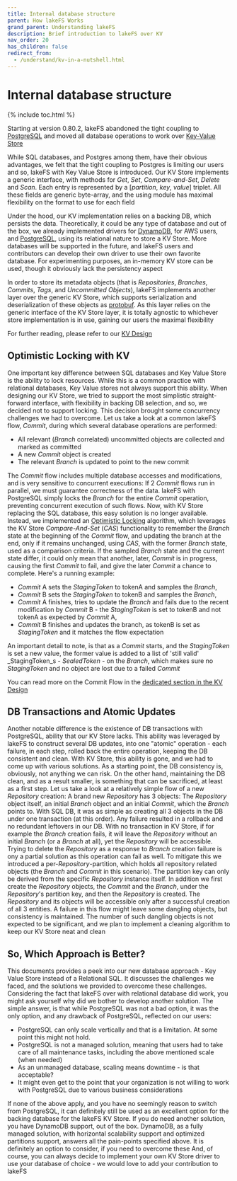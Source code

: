 ```yaml
---
title: Internal database structure
parent: How lakeFS Works
grand_parent: Understanding lakeFS
description: Brief introduction to lakeFS over KV
nav_order: 20
has_children: false
redirect_from:
  - /understand/kv-in-a-nutshell.html
---
```

# Internal database structure

{% include toc.html %}

Starting at version 0.80.2, lakeFS abandoned the tight coupling to [PostgreSQL](https://en.wikipedia.org/wiki/PostgreSQL) and moved all database operations to work over [Key-Value Store](https://en.wikipedia.org/wiki/Key%E2%80%93value_database)

While SQL databases, and Postgres among them, have their obvious advantages, we felt that the tight coupling to Postgres is limiting our users and so, lakeFS with Key Value Store is introduced.
Our KV Store implements a generic interface, with methods for _Get_, _Set_, _Compare-and-Set_, _Delete_ and _Scan_. Each entry is represented by a [_partition_, _key_, _value_] triplet. All these fields are generic byte-array, and the using module has maximal flexibility on the format to use for each field

Under the hood, our KV implementation relies on a backing DB, which persists the data. Theoretically, it could be any type of database and out of the box, we already implemented drivers for [DynamoDB](https://en.wikipedia.org/wiki/Amazon_DynamoDB), for AWS users, and [PostgreSQL](https://en.wikipedia.org/wiki/PostgreSQL), using its relational nature to store a KV Store. More databases will be supported in the future, and lakeFS users and contributors can develop their own driver to use their own favorite database. For experimenting purposes, an in-memory KV store can be used, though it obviously lack the persistency aspect

In order to store its metadata objects (that is _Repositories_, _Branches_, _Commits_, _Tags_, and _Uncommitted Objects_), lakeFS implements another layer over the generic KV Store, which supports serialization and deserialization of these objects as [protobuf](https://en.wikipedia.org/wiki/Protocol_Buffers). As this layer relies on the generic interface of the KV Store layer, it is totally agnostic to whichever store implementation is in use, gaining our users the maximal flexibility

For further reading, please refer to our [KV Design](https://github.com/treeverse/lakeFS/blob/master/design/accepted/metadata_kv/index.md)

## Optimistic Locking with KV

One important key difference between SQL databases and Key Value Store is the ability to lock resources. While this is a common practice with relational databases, Key Value stores not always support this ability. When designing our KV Store, we tried to support the most simplistic straight-forward interface, with flexibility in backing DB selection, and so, we decided not to support locking. This decision brought some concurrency challenges we had to overcome. Let us take a look at a common lakeFS flow, _Commit_, during which several database operations are performed:
* All relevant (_Branch_ correlated) uncommitted objects are collected and marked as committed 
* A new _Commit_ object is created
* The relevant _Branch_ is updated to point to the new commit

The _Commit_ flow includes multiple database accesses and modifications, and is very sensitive to concurrent executions: If 2 _Commit_ flows run in parallel, we must guarantee correctness of the data. lakeFS with PostgreSQL simply locks the _Branch_ for the entire _Commit_ operation, preventing concurrent execution of such flows.
Now, with KV Store replacing the SQL database, this easy solution is no longer available. Instead, we implemented an [Optimistic Locking](https://en.wikipedia.org/wiki/Optimistic_concurrency_control) algorithm, which leverages the KV Store _Compare-And-Set_ (_CAS_) functionality to remember the _Branch_ state at the beginning of the _Commit_ flow, and updating the branch at the end, only if it remains unchanged, using _CAS_, with the former _Branch_ state, used as a comparison criteria. If the sampled _Branch_ state and the current state differ, it could only mean that another, later, _Commit_ is in progress, causing the first _Commit_ to fail, and give the later _Commit_ a chance to complete.
Here's a running example:
  * _Commit_ A sets the _StagingToken_ to tokenA and samples the _Branch_,
  * _Commit_ B sets the _StagingToken_ to tokenB and samples the _Branch_,
  * _Commit_ A finishes, tries to update the _Branch_ and fails due to the recent modification by _Commit_ B - the _StagingToken_ is set to tokenB and not tokenA as expected by _Commit_ A,
  * _Commit_ B finishes and updates the branch, as tokenB is set as _StagingToken_ and it matches the flow expectation

An important detail to note, is that as a _Commit_ starts, and the _StagingToken_ is set a new value, the former value is added to a list of 'still valid' _StagingToken_s - _SealedToken_ - on the _Branch_, which makes sure no _StagingToken_ and no object are lost due to a failed _Commit_

You can read more on the Commit Flow in the [dedicated section in the KV Design](https://github.com/treeverse/lakeFS/blob/master/design/accepted/metadata_kv/index.md#graveler-metadata---branches-and-staged-writes)

## DB Transactions and Atomic Updates

Another notable difference is the existence of DB transactions with PostgreSQL, ability that our KV Store lacks. This ability was leveraged by lakeFS to construct several DB updates, into one "atomic" operation - each failure, in each step, rolled back the entire operation, keeping the DB consistent and clean.
With KV Store, this ability is gone, and we had to come up with various solutions. As a starting point, the DB consistency is, obviously, not anything we can risk. On the other hand, maintaining the DB clean, and as a result smaller, is something that can be sacrificed, at least as a first step. Let us take a look at a relatively simple flow of a new _Repository_ creation:
A brand new _Repository_ has 3 objects: The _Repository_ object itself, an initial _Branch_ object and an initial _Commit_, which the _Branch_ points to. With SQL DB, it was as simple as creating all 3 objects in the DB under one transaction (at this order). Any failure resulted in a rollback and no redundant leftovers in our DB.
With no transaction in KV Store, if for example the _Branch_ creation fails, it will leave the _Repository_ without an initial _Branch_ (or a _Branch_ at all), yet the _Repository_ will be accessible. Trying to delete the _Repository_ as a response to _Branch_ creation failure is ony a partial solution as this operation can fail as well.
To mitigate this we introduced a per-_Repository_-partition, which holds all repository related objects (the _Branch_ and _Commit_ in this scenario). The partition key can only be derived from the specific _Repository_ instance itself. In addition we first create the _Repository_ objects, the _Commit_ and the _Branch_, under the _Repository_'s partition key, and then the _Repository_ is created. The _Repository_ and its objects will be accessible only after a successful creation of all 3 entities. A failure in this flow might leave some dangling objects, but consistency is maintained.
The number of such dangling objects is not expected to be significant, and we plan to implement a cleaning algorithm to keep our KV Store neat and clean

## So, Which Approach is Better?

This documents provides a peek into our new database approach - Key Value Store instead of a Relational SQL. It discusses the challenges we faced, and the solutions we provided to overcome these challenges. Considering the fact that lakeFS over with relational database did work, you might ask yourself why did we bother to develop another solution. The simple answer, is that while PostgreSQL was not a bad option, it was the only option, and any drawback of PostgreSQL, reflected on our users:
* PostgreSQL can only scale vertically and that is a limitation. At some point this might not hold.
* PostgreSQL is not a managed solution, meaning that users had to take care of all maintenance tasks, including the above mentioned scale (when needed)
* As an unmanaged database, scaling means downtime - is that acceptable?
* It might even get to the point that your organization is not willing to work with PostgreSQL due to various business considerations

If none of the above apply, and you have no seemingly reason to switch from PostgreSQL, it can definitely still be used as an excellent option for the backing database for the lakeFS KV Store. If you do need another solution, you have DynamoDB support, out of the box. DynamoDB, as a fully managed solution, with horizontal scalability support and optimized partitions support, answers all the pain-points specified above. It is definitely an option to consider, if you need to overcome these
And, of course, you can always decide to implement your own KV Store driver to use your database of choice - we would love to add your contribution to lakeFS
